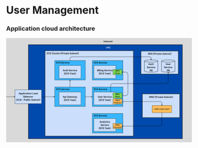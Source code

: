 # User Management

### Application cloud architecture
![App architecture diagram](/architecture.png)